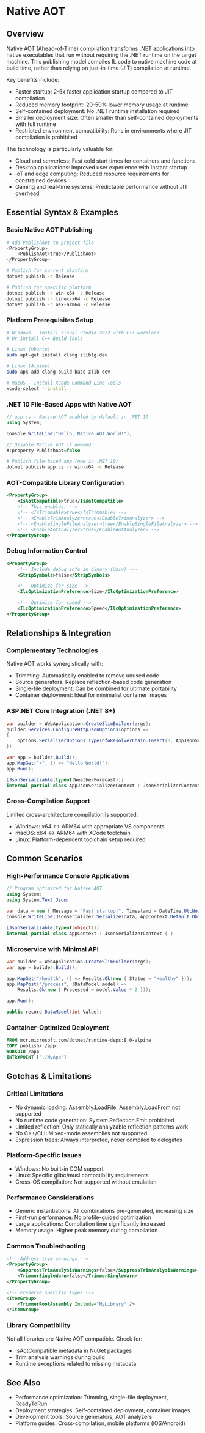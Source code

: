 # Native AOT

## Overview

Native AOT (Ahead-of-Time) compilation transforms .NET applications into native executables that run without requiring the .NET runtime on the target machine. This publishing model compiles IL code to native machine code at build time, rather than relying on just-in-time (JIT) compilation at runtime.

Key benefits include:

- Faster startup: 2-5x faster application startup compared to JIT compilation
- Reduced memory footprint: 20-50% lower memory usage at runtime
- Self-contained deployment: No .NET runtime installation required
- Smaller deployment size: Often smaller than self-contained deployments with full runtime
- Restricted environment compatibility: Runs in environments where JIT compilation is prohibited

The technology is particularly valuable for:

- Cloud and serverless: Fast cold start times for containers and functions
- Desktop applications: Improved user experience with instant startup
- IoT and edge computing: Reduced resource requirements for constrained devices
- Gaming and real-time systems: Predictable performance without JIT overhead

## Essential Syntax & Examples

### Basic Native AOT Publishing

```bash
# Add PublishAot to project file
<PropertyGroup>
    <PublishAot>true</PublishAot>
</PropertyGroup>

# Publish for current platform
dotnet publish -c Release

# Publish for specific platform
dotnet publish -r win-x64 -c Release
dotnet publish -r linux-x64 -c Release
dotnet publish -r osx-arm64 -c Release
```

### Platform Prerequisites Setup

```bash
# Windows - Install Visual Studio 2022 with C++ workload
# Or install C++ Build Tools

# Linux (Ubuntu)
sudo apt-get install clang zlib1g-dev

# Linux (Alpine)
sudo apk add clang build-base zlib-dev

# macOS - Install XCode Command Line Tools
xcode-select --install
```

### .NET 10 File-Based Apps with Native AOT

```csharp
// app.cs - Native AOT enabled by default in .NET 10
using System;

Console.WriteLine("Hello, Native AOT World!");

// Disable Native AOT if needed
#:property PublishAot=false
```

```bash
# Publish file-based app (new in .NET 10)
dotnet publish app.cs -r win-x64 -c Release
```

### AOT-Compatible Library Configuration

```xml
<PropertyGroup>
    <IsAotCompatible>true</IsAotCompatible>
    <!-- This enables: -->
    <!-- <IsTrimmable>true</IsTrimmable> -->
    <!-- <EnableTrimAnalyzer>true</EnableTrimAnalyzer> -->
    <!-- <EnableSingleFileAnalyzer>true</EnableSingleFileAnalyzer> -->
    <!-- <EnableAotAnalyzer>true</EnableAotAnalyzer> -->
</PropertyGroup>
```

### Debug Information Control

```xml
<PropertyGroup>
    <!-- Include debug info in binary (Unix) -->
    <StripSymbols>false</StripSymbols>

    <!-- Optimize for size -->
    <IlcOptimizationPreference>Size</IlcOptimizationPreference>

    <!-- Optimize for speed -->
    <IlcOptimizationPreference>Speed</IlcOptimizationPreference>
</PropertyGroup>
```

## Relationships & Integration

### Complementary Technologies

Native AOT works synergistically with:

- Trimming: Automatically enabled to remove unused code
- Source generators: Replace reflection-based code generation
- Single-file deployment: Can be combined for ultimate portability
- Container deployment: Ideal for minimalist container images

### ASP.NET Core Integration (.NET 8+)

```csharp
var builder = WebApplication.CreateSlimBuilder(args);
builder.Services.ConfigureHttpJsonOptions(options =>
{
    options.SerializerOptions.TypeInfoResolverChain.Insert(0, AppJsonSerializerContext.Default);
});

var app = builder.Build();
app.MapGet("/", () => "Hello World!");
app.Run();

[JsonSerializable(typeof(WeatherForecast))]
internal partial class AppJsonSerializerContext : JsonSerializerContext { }
```

### Cross-Compilation Support

Limited cross-architecture compilation is supported:

- Windows: x64 ↔ ARM64 with appropriate VS components
- macOS: x64 ↔ ARM64 with XCode toolchain
- Linux: Platform-dependent toolchain setup required

## Common Scenarios

### High-Performance Console Applications

```csharp
// Program optimized for Native AOT
using System;
using System.Text.Json;

var data = new { Message = "Fast startup!", Timestamp = DateTime.UtcNow };
Console.WriteLine(JsonSerializer.Serialize(data, AppContext.Default.Object));

[JsonSerializable(typeof(object))]
internal partial class AppContext : JsonSerializerContext { }
```

### Microservice with Minimal API

```csharp
var builder = WebApplication.CreateSlimBuilder(args);
var app = builder.Build();

app.MapGet("/health", () => Results.Ok(new { Status = "Healthy" }));
app.MapPost("/process", (DataModel model) =>
    Results.Ok(new { Processed = model.Value * 2 }));

app.Run();

public record DataModel(int Value);
```

### Container-Optimized Deployment

```dockerfile
FROM mcr.microsoft.com/dotnet/runtime-deps:8.0-alpine
COPY publish/ /app
WORKDIR /app
ENTRYPOINT ["./MyApp"]
```

## Gotchas & Limitations

### Critical Limitations

- No dynamic loading: Assembly.LoadFile, Assembly.LoadFrom not supported
- No runtime code generation: System.Reflection.Emit prohibited
- Limited reflection: Only statically analyzable reflection patterns work
- No C++/CLI: Mixed-mode assemblies not supported
- Expression trees: Always interpreted, never compiled to delegates

### Platform-Specific Issues

- Windows: No built-in COM support
- Linux: Specific glibc/musl compatibility requirements
- Cross-OS compilation: Not supported without emulation

### Performance Considerations

- Generic instantiations: All combinations pre-generated, increasing size
- First-run performance: No profile-guided optimization
- Large applications: Compilation time significantly increased
- Memory usage: Higher peak memory during compilation

### Common Troubleshooting

```xml
<!-- Address trim warnings -->
<PropertyGroup>
    <SuppressTrimAnalysisWarnings>false</SuppressTrimAnalysisWarnings>
    <TrimmerSingleWarn>false</TrimmerSingleWarn>
</PropertyGroup>

<!-- Preserve specific types -->
<ItemGroup>
    <TrimmerRootAssembly Include="MyLibrary" />
</ItemGroup>
```

### Library Compatibility

Not all libraries are Native AOT compatible. Check for:

- IsAotCompatible metadata in NuGet packages
- Trim analysis warnings during build
- Runtime exceptions related to missing metadata

## See Also

- Performance optimization: Trimming, single-file deployment, ReadyToRun
- Deployment strategies: Self-contained deployment, container images
- Development tools: Source generators, AOT analyzers
- Platform guides: Cross-compilation, mobile platforms (iOS/Android)
